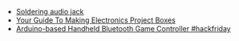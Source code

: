 * [Soldering audio jack](https://www.hackster.io/HiAmadeus/soldering-audio-jack-1a34c7)
* [Your Guide To Making Electronics Project Boxes](https://www.ponoko.com/blog/how-to-make/making-enclosures-for-electronics-with-ponoko/)
* [Arduino-based Handheld Bluetooth Game Controller #hackfriday](https://blog.adafruit.com/2012/11/23/arduino-based-handheld-bluetooth-game-controller-hackfriday/)
